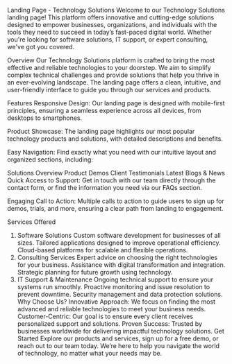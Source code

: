 Landing Page - Technology Solutions
Welcome to our Technology Solutions landing page! This platform offers innovative and cutting-edge solutions designed to empower businesses, organizations, and individuals with the tools they need to succeed in today’s fast-paced digital world. Whether you're looking for software solutions, IT support, or expert consulting, we've got you covered.

Overview
Our Technology Solutions platform is crafted to bring the most effective and reliable technologies to your doorstep. We aim to simplify complex technical challenges and provide solutions that help you thrive in an ever-evolving landscape. The landing page offers a clean, intuitive, and user-friendly interface to guide you through our services and products.

Features
Responsive Design: Our landing page is designed with mobile-first principles, ensuring a seamless experience across all devices, from desktops to smartphones.

Product Showcase: The landing page highlights our most popular technology products and solutions, with detailed descriptions and benefits.

Easy Navigation: Find exactly what you need with our intuitive layout and organized sections, including:

Solutions Overview
Product Demos
Client Testimonials
Latest Blogs & News
Quick Access to Support: Get in touch with our team directly through the contact form, or find the information you need via our FAQs section.

Engaging Call to Action: Multiple calls to action to guide users to sign up for demos, trials, and more, ensuring a clear path from landing to engagement.

Services Offered
1. Software Solutions
Custom software development for businesses of all sizes.
Tailored applications designed to improve operational efficiency.
Cloud-based platforms for scalable and flexible operations.
2. Consulting Services
Expert advice on choosing the right technologies for your business.
Assistance with digital transformation and integration.
Strategic planning for future growth using technology.
3. IT Support & Maintenance
Ongoing technical support to ensure your systems run smoothly.
Proactive monitoring and issue resolution to prevent downtime.
Security management and data protection solutions.
Why Choose Us?
Innovative Approach: We focus on finding the most advanced and reliable technologies to meet your business needs.
Customer-Centric: Our goal is to ensure every client receives personalized support and solutions.
Proven Success: Trusted by businesses worldwide for delivering impactful technology solutions.
Get Started
Explore our products and services, sign up for a free demo, or reach out to our team today. We’re here to help you navigate the world of technology, no matter what your needs may be.